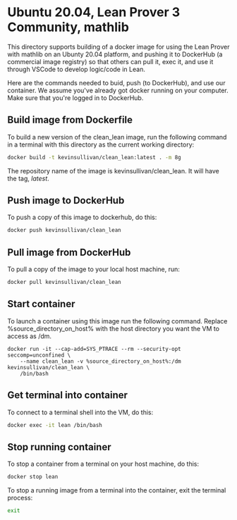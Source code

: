 # Ubuntu 20.04, Lean Prover 3 Community, mathlib

This directory supports building of a docker
image for using the Lean Prover with mathlib
on an Ubunty 20.04 platform, and pushing it 
to DockerHub (a commercial image registry) so
that others can pull it, exec it, and use it
through VSCode to develop logic/code in Lean. 

Here are the commands needed to buid, push
(to DockerHub), and use our container. We
assume you've already got docker running on
your computer. Make sure that you're logged
in to DockerHub. 

## Build image from Dockerfile

To build a new version of the clean_lean image, run
the following command in a terminal with this directory
as the current working directory:
``` sh
docker build -t kevinsullivan/clean_lean:latest . -m 8g
```
The repository name of the image is kevinsullivan/clean_lean.
It will have the tag, *latest*.

## Push image to DockerHub

To push a copy of this image to dockerhub, do this:
``` sh
docker push kevinsullivan/clean_lean
```

## Pull image from DockerHub
To pull a copy of the image to your local host machine, run: 
```sh
docker pull kevinsullivan/clean_lean
```

## Start container
To launch a container using this image run the following command.
Replace %source_directory_on_host% with the host directory you want 
the VM to access as /dm.
```
docker run -it --cap-add=SYS_PTRACE --rm --security-opt seccomp=unconfined \
    --name clean_lean -v %source_directory_on_host%:/dm kevinsullivan/clean_lean \
    /bin/bash
```

## Get terminal into container
To connect to a terminal shell into the VM, do this:
``` sh
docker exec -it lean /bin/bash
```

## Stop running container
To stop a container from a terminal on your host machine, do this:
``` sh
docker stop lean
```
To stop a running image from a terminal into the container, exit the terminal process:
``` sh
exit
```